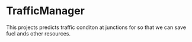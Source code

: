 # TrafficManager
This projects predicts traffic conditon at junctions for so that we can save fuel ands other resources.
